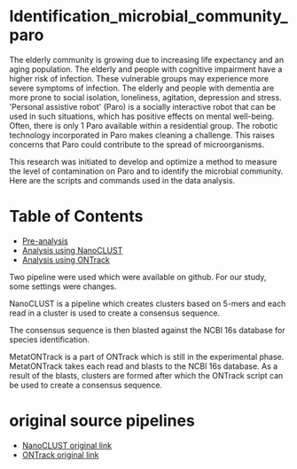 # Identification_microbial_community_paro

The elderly community is growing due to increasing life expectancy and an aging population. The elderly and people with cognitive impairment have a higher risk of infection. These vulnerable groups may experience more severe symptoms of infection. The elderly and people with dementia are more prone to social isolation, loneliness, agitation, depression and stress. 'Personal assistive robot' (Paro) is a socially interactive robot that can be used in such situations, which has positive effects on mental well-being. Often, there is only 1 Paro available within a residential group. The robotic technology incorporated in Paro makes cleaning a challenge. This raises concerns that Paro could contribute to the spread of microorganisms.

This research was initiated to develop and optimize a method to measure the level of contamination on Paro and to identify the microbial community. Here are the scripts and commands used in the data analysis.

# Table of Contents 
* [Pre-analysis](https://github.com/Cynthiavlu/Identification_microbial_community_paro/tree/main/Pre-analysis) 
* [Analysis using NanoCLUST](https://github.com/Cynthiavlu/Identification_microbial_community_paro/tree/main/NanoCLUST_analysis)
* [Analysis using ONTrack](https://github.com/Cynthiavlu/Identification_microbial_community_paro/tree/main/ONTrack_analysis)

Two pipeline were used which were available on github. For our study, some settings were changes. 

NanoCLUST is a pipeline which creates clusters based on 5-mers and each read in a cluster is used to create a consensus sequence. 

The consensus sequence is then blasted against the NCBI 16s database for species identification. 

MetatONTrack is a part of ONTrack which is still in the experimental phase. 
MetatONTrack takes each read and blasts to the NCBI 16s database. 
As a result of the blasts, clusters are formed after which the ONTrack script can be used to create a consensus sequence. 


# original source pipelines 
* [NanoCLUST original link](https://github.com/genomicsITER/NanoCLUST) 
* [ONTrack original link](https://github.com/MaestSi/ONTrack) 
